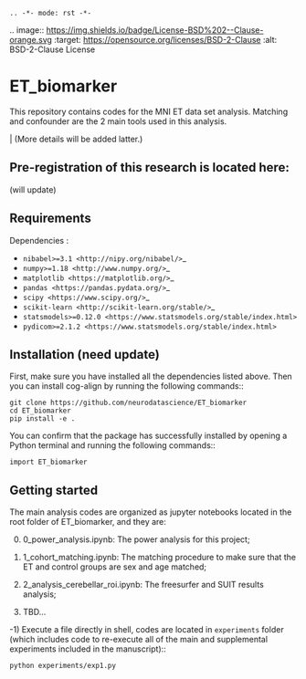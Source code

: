     .. -*- mode: rst -*-

.. image:: https://img.shields.io/badge/License-BSD%202--Clause-orange.svg
   :target: https://opensource.org/licenses/BSD-2-Clause
   :alt: BSD-2-Clause License
   
ET_biomarker
=========================

This repository contains codes for the MNI ET data set analysis. 
Matching and confounder are the 2 main tools used in this analysis.

| (More details will be added latter.)

Pre-registration of this research is located here:
-------------

(will update)

Requirements
-------------

Dependencies :

* `nibabel>=3.1 <http://nipy.org/nibabel/>`_
* `numpy>=1.18 <http://www.numpy.org/>`_
* `matplotlib <https://matplotlib.org/>`_
* `pandas <https://pandas.pydata.org/>`_
* `scipy <https://www.scipy.org/>`_
* `scikit-learn <http://scikit-learn.org/stable/>`_
* `statsmodels>=0.12.0 <https://www.statsmodels.org/stable/index.html>`
* `pydicom>=2.1.2 <https://www.statsmodels.org/stable/index.html>`

Installation (need update)
------------

First, make sure you have installed all the dependencies listed above.
Then you can install cog-align by running the following commands::

    git clone https://github.com/neurodatascience/ET_biomarker
    cd ET_biomarker
    pip install -e .

You can confirm that the package has successfully installed by opening a Python
terminal and running the following commands::

    import ET_biomarker

Getting started
---------------
The main analysis codes are organized as jupyter notebooks located in the root folder of ET_biomarker, and they are:

0) 0_power_analysis.ipynb: The power analysis for this project;

1) 1_cohort_matching.ipynb: The matching procedure to make sure that the ET and control groups are sex and age matched;

2) 2_analysis_cerebellar_roi.ipynb: The freesurfer and SUIT results analysis;

3) TBD...

-1) Execute a file directly in shell, codes are located in ``experiments`` folder (which includes code to re-execute all of the main and
supplemental experiments included in the manuscript)::

    python experiments/exp1.py
